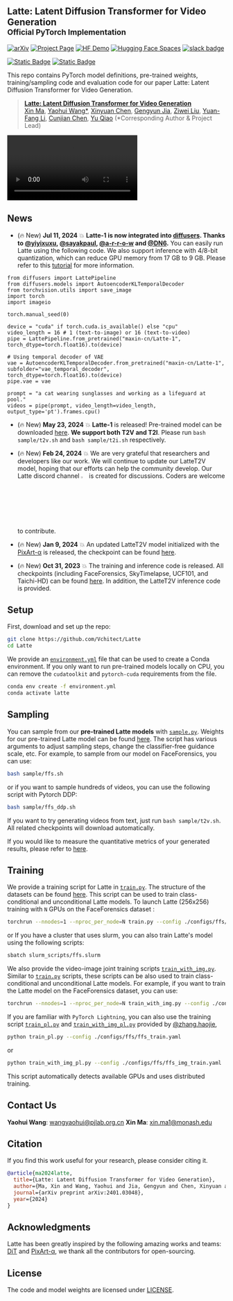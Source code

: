 ## Latte: Latent Diffusion Transformer for Video Generation<br><sub>Official PyTorch Implementation</sub>

<!-- ### [Paper](https://arxiv.org/abs/2401.03048v1) | [Project Page](https://maxin-cn.github.io/latte_project/) -->

<!-- [![arXiv](https://img.shields.io/badge/arXiv-2401.03048-b31b1b.svg)](https://arxiv.org/abs/2401.03048) -->
[![arXiv](https://img.shields.io/badge/arXiv-2401.03048-b31b1b.svg)](https://arxiv.org/abs/2401.03048)
[![Project Page](https://img.shields.io/badge/Project-Website-blue)](https://maxin-cn.github.io/latte_project/)
[![HF Demo](https://img.shields.io/static/v1?label=Demo&message=OpenBayes%E8%B4%9D%E5%BC%8F%E8%AE%A1%E7%AE%97&color=green)](https://openbayes.com/console/public/tutorials/UOeU0ywVxl7) 
[![Hugging Face Spaces](https://img.shields.io/badge/%F0%9F%A4%97%20Hugging%20Face-Spaces-yellow)](https://huggingface.co/spaces/maxin-cn/Latte-1)
[![slack badge](https://img.shields.io/badge/Discord-join-blueviolet?logo=discord&amp)](https://discord.gg/RguYqhVU92)

[![Static Badge](https://img.shields.io/badge/Latte--1%20checkpoint%20(T2V)-HuggingFace-yellow?logoColor=violet%20Latte-1%20checkpoint)](https://huggingface.co/maxin-cn/Latte-1)
[![Static Badge](https://img.shields.io/badge/Latte%20checkpoint%20-HuggingFace-yellow?logoColor=violet%20Latte%20checkpoint)](https://huggingface.co/spaces/maxin-cn/Latte-1)

This repo contains PyTorch model definitions, pre-trained weights, training/sampling code and evaluation code for our paper 
Latte: Latent Diffusion Transformer for Video Generation. 

> [**Latte: Latent Diffusion Transformer for Video Generation**](https://maxin-cn.github.io/latte_project/)<br>
> [Xin Ma](https://maxin-cn.github.io/), [Yaohui Wang*](https://wyhsirius.github.io/), [Xinyuan Chen](https://scholar.google.com/citations?user=3fWSC8YAAAAJ), [Gengyun Jia](https://scholar.google.com/citations?user=_04pkGgAAAAJ&hl=zh-CN), [Ziwei Liu](https://liuziwei7.github.io/), [Yuan-Fang Li](https://users.monash.edu/~yli/), [Cunjian Chen](https://cunjian.github.io/), [Yu Qiao](https://scholar.google.com.hk/citations?user=gFtI-8QAAAAJ&hl=zh-CN)
> (*Corresponding Author & Project Lead)
<!-- > <br>Monash University, Shanghai Artificial Intelligence Laboratory,<br> NJUPT, S-Lab, Nanyang Technological University 

We propose a novel Latent Diffusion Transformer, namely Latte, for video generation. Latte first extracts spatio-temporal tokens from input videos and then adopts a series of Transformer blocks to model video distribution in the latent space. In order to model a substantial number of tokens extracted from videos, four efficient variants are introduced from the perspective of decomposing the spatial and temporal dimensions of input videos. To improve the quality of generated videos, we determine the best practices of Latte through rigorous experimental analysis, including video clip patch embedding, model variants, timestep-class information injection, temporal positional embedding, and learning strategies. Our comprehensive evaluation demonstrates that Latte achieves state-of-the-art performance across four standard video generation datasets, i.e., FaceForensics, SkyTimelapse, UCF101, and Taichi-HD. In addition, we extend Latte to text-to-video generation (T2V) task, where Latte achieves comparable results compared to recent T2V models. We strongly believe that Latte provides valuable insights for future research on incorporating Transformers into diffusion models for video generation.

 ![The architecture of Latte](visuals/architecture.svg){width=20}
 -->

<!--
<div align="center">
    <img src="visuals/architecture.svg" width="650">
</div>

This repository contains:

* 🪐 A simple PyTorch [implementation](models/latte.py) of Latte
* ⚡️ **Pre-trained Latte models** trained on FaceForensics, SkyTimelapse, Taichi-HD and UCF101 (256x256). In addition, we provide a T2V checkpoint (512x512). All checkpoints can be found [here](https://huggingface.co/maxin-cn/Latte/tree/main). 

* 🛸 A Latte [training script](train.py) using PyTorch DDP.
-->

<video controls loop src="https://github.com/Vchitect/Latte/assets/7929326/a650cd84-2378-4303-822b-56a441e1733b" type="video/mp4"></video>

## News
- (🔥 New) **Jul 11, 2024** 💥 **Latte-1 is now integrated into [diffusers](https://huggingface.co/docs/diffusers/main/en/api/pipelines/latte). Thanks to [@yiyixuxu](https://github.com/yiyixuxu), [@sayakpaul](https://github.com/sayakpaul), [@a-r-r-o-w](https://github.com/a-r-r-o-w) and [@DN6](https://github.com/DN6).** You can easily run Latte using the following code. We also support inference with 4/8-bit quantization, which can reduce GPU memory from 17 GB to 9 GB. Please refer to this [tutorial](docs/latte_diffusers.md) for more information.

```
from diffusers import LattePipeline
from diffusers.models import AutoencoderKLTemporalDecoder
from torchvision.utils import save_image
import torch
import imageio

torch.manual_seed(0)

device = "cuda" if torch.cuda.is_available() else "cpu"
video_length = 16 # 1 (text-to-image) or 16 (text-to-video)
pipe = LattePipeline.from_pretrained("maxin-cn/Latte-1", torch_dtype=torch.float16).to(device)

# Using temporal decoder of VAE
vae = AutoencoderKLTemporalDecoder.from_pretrained("maxin-cn/Latte-1", subfolder="vae_temporal_decoder", torch_dtype=torch.float16).to(device)
pipe.vae = vae

prompt = "a cat wearing sunglasses and working as a lifeguard at pool."
videos = pipe(prompt, video_length=video_length, output_type='pt').frames.cpu()
```

- (🔥 New) **May 23, 2024** 💥 **Latte-1** is released! Pre-trained model can be downloaded [here](https://huggingface.co/maxin-cn/Latte-1/tree/main/transformer). **We support both T2V and T2I**. Please run `bash sample/t2v.sh` and `bash sample/t2i.sh` respectively.

<!--
<div align="center">
    <img src="visuals/latteT2V.gif" width=88%>
</div>
-->

- (🔥 New) **Feb 24, 2024** 💥 We are very grateful that researchers and developers like our work. We will continue to update our LatteT2V model, hoping that our efforts can help the community develop. Our Latte discord channel <a href="https://discord.gg/RguYqhVU92" style="text-decoration:none;">
<img src="https://user-images.githubusercontent.com/25839884/218347213-c080267f-cbb6-443e-8532-8e1ed9a58ea9.png" width="3%" alt="" /></a> is created for discussions. Coders are welcome to contribute.

- (🔥 New) **Jan 9, 2024** 💥 An updated LatteT2V model initialized with the [PixArt-α](https://github.com/PixArt-alpha/PixArt-alpha) is released, the checkpoint can be found [here](https://huggingface.co/maxin-cn/Latte-0/tree/main/transformer).

- (🔥 New) **Oct 31, 2023** 💥 The training and inference code is released. All checkpoints (including FaceForensics, SkyTimelapse, UCF101, and Taichi-HD) can be found [here](https://huggingface.co/maxin-cn/Latte/tree/main). In addition, the LatteT2V inference code is provided.


## Setup

First, download and set up the repo:

```bash
git clone https://github.com/Vchitect/Latte
cd Latte
```

We provide an [`environment.yml`](environment.yml) file that can be used to create a Conda environment. If you only want 
to run pre-trained models locally on CPU, you can remove the `cudatoolkit` and `pytorch-cuda` requirements from the file.

```bash
conda env create -f environment.yml
conda activate latte
```


## Sampling 

You can sample from our **pre-trained Latte models** with [`sample.py`](sample/sample.py). Weights for our pre-trained Latte model can be found [here](https://huggingface.co/maxin-cn/Latte).  The script has various arguments to adjust sampling steps, change the classifier-free guidance scale, etc. For example, to sample from our model on FaceForensics, you can use:

```bash
bash sample/ffs.sh
```

or if you want to sample hundreds of videos, you can use the following script with Pytorch DDP:

```bash
bash sample/ffs_ddp.sh
```

If you want to try generating videos from text, just run `bash sample/t2v.sh`. All related checkpoints will download automatically.

If you would like to measure the quantitative metrics of your generated results, please refer to [here](docs/datasets_evaluation.md).

## Training

We provide a training script for Latte in [`train.py`](train.py). The structure of the datasets can be found [here](docs/datasets_evaluation.md). This script can be used to train class-conditional and unconditional
Latte models. To launch Latte (256x256) training with `N` GPUs on the FaceForensics dataset 
:

```bash
torchrun --nnodes=1 --nproc_per_node=N train.py --config ./configs/ffs/ffs_train.yaml
```

or If you have a cluster that uses slurm, you can also train Latte's model using the following scripts:

 ```bash
sbatch slurm_scripts/ffs.slurm
```

We also provide the video-image joint training scripts [`train_with_img.py`](train_with_img.py). Similar to [`train.py`](train.py) scripts, these scripts can be also used to train class-conditional and unconditional
Latte models. For example, if you want to train the Latte model on the FaceForensics dataset, you can use:

```bash
torchrun --nnodes=1 --nproc_per_node=N train_with_img.py --config ./configs/ffs/ffs_img_train.yaml
```

If you are familiar with `PyTorch Lightning`, you can also use the training script [`train_pl.py`](train_pl.py) and [`train_with_img_pl.py`](train_with_img_pl.py) provided by [@zhang.haojie](https://github.com/zhang-haojie),

```bash
python train_pl.py --config ./configs/ffs/ffs_train.yaml
```

or

```bash
python train_with_img_pl.py --config ./configs/ffs/ffs_img_train.yaml
```

This script automatically detects available GPUs and uses distributed training.

## Contact Us
**Yaohui Wang**: [wangyaohui@pjlab.org.cn](mailto:wangyaohui@pjlab.org.cn)
**Xin Ma**: [xin.ma1@monash.edu](mailto:xin.ma1@monash.edu)

## Citation
If you find this work useful for your research, please consider citing it.
```bibtex
@article{ma2024latte,
  title={Latte: Latent Diffusion Transformer for Video Generation},
  author={Ma, Xin and Wang, Yaohui and Jia, Gengyun and Chen, Xinyuan and Liu, Ziwei and Li, Yuan-Fang and Chen, Cunjian and Qiao, Yu},
  journal={arXiv preprint arXiv:2401.03048},
  year={2024}
}
```


## Acknowledgments
Latte has been greatly inspired by the following amazing works and teams: [DiT](https://github.com/facebookresearch/DiT) and [PixArt-α](https://github.com/PixArt-alpha/PixArt-alpha), we thank all the contributors for open-sourcing.


## License
The code and model weights are licensed under [LICENSE](LICENSE).

